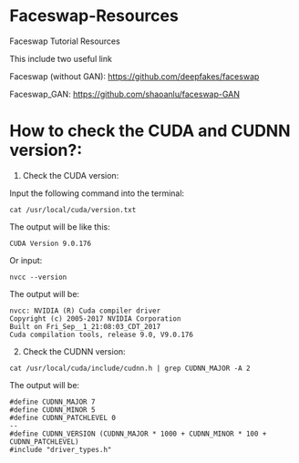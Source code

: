 # Faceswap-Resources
Faceswap Tutorial Resources

This include two useful link

Faceswap (without GAN): 
https://github.com/deepfakes/faceswap

Faceswap_GAN:
https://github.com/shaoanlu/faceswap-GAN


# How to check the CUDA and CUDNN version?:

1. Check the CUDA version: 

Input the following command into the terminal:

`cat /usr/local/cuda/version.txt`

The output will be like this:

`CUDA Version 9.0.176`

Or input: 

`nvcc --version`

The output will be:

`nvcc: NVIDIA (R) Cuda compiler driver`  
`Copyright (c) 2005-2017 NVIDIA Corporation`  
`Built on Fri_Sep__1_21:08:03_CDT_2017`  
`Cuda compilation tools, release 9.0, V9.0.176`  

2. Check the CUDNN version:

`cat /usr/local/cuda/include/cudnn.h | grep CUDNN_MAJOR -A 2`

The output will be: 

`#define CUDNN_MAJOR 7`  
`#define CUDNN_MINOR 5`  
`#define CUDNN_PATCHLEVEL 0`  
`--`  
`#define CUDNN_VERSION (CUDNN_MAJOR * 1000 + CUDNN_MINOR * 100 + CUDNN_PATCHLEVEL)`  
`#include "driver_types.h"`
